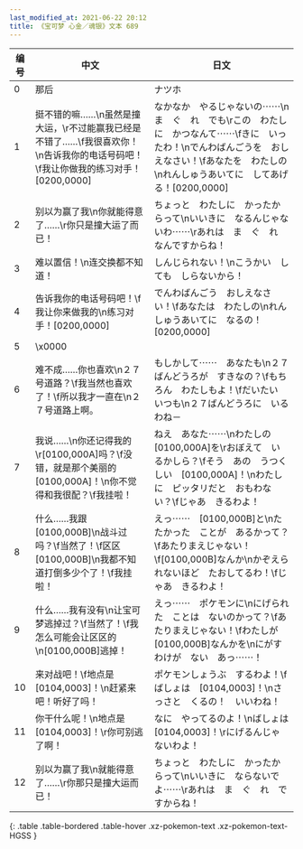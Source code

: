 ```yaml
---
last_modified_at: 2021-06-22 20:12
title: 《宝可梦 心金／魂银》文本 689
---
```

| 编号 | 中文 | 日文 |
| ---- | ---- | ---- |
| 0 | 那后 | ナツホ |
| 1 | 挺不错的嘛……\n虽然是撞大运，\r不过能赢我已经是不错了……\f我很喜欢你！\n告诉我你的电话号码吧！\f我让你做我的练习对手！[0200,0000] | なかなか　やるじゃないの⋯⋯\nま　ぐ　れ　でも\rこの　わたしに　かつなんて⋯⋯\fきに　いったわ！\nでんわばんごうを　おしえなさい！\fあなたを　わたしの\nれんしゅうあいてに　してあげる！[0200,0000] |
| 2 | 别以为赢了我\n你就能得意了……\r你只是撞大运了而已！ | ちょっと　わたしに　かったからって\nいいきに　なるんじゃないわ⋯⋯\rあれは　ま　ぐ　れ　なんですからね！ |
| 3 | 难以置信！\n连交换都不知道！ | しんじられない！\nこうかい　しても　しらないから！ |
| 4 | 告诉我你的电话号码吧！\f我让你来做我的\n练习对手！[0200,0000] | でんわばんごう　おしえなさい！\fあなたは　わたしの\nれんしゅうあいてに　なるの！[0200,0000] |
| 5 | \x0000 |  |
| 6 | 难不成……你也喜欢\n２７号道路？\f我当然也喜欢了！\f所以我才一直在\n２７号道路上啊。 | もしかして⋯⋯　あなたも\n２７ばんどうろが　すきなの？\fもちろん　わたしもよ！\fだいたい　いつも\n２７ばんどうろに　いるわね－ |
| 7 | 我说……\n你还记得我的\r[0100,000A]吗？\f没错，就是那个美丽的[0100,000A]！\n你不觉得和我很配？\f我挂啦！ | ねえ　あなた⋯⋯\nわたしの　[0100,000A]を\rおぼえて　いるかしら？\fそう　あの　うつくしい　[0100,000A]！\nわたしに　ピッタリだと　おもわない？\fじゃあ　きるわよ！ |
| 8 | 什么……我跟[0100,000B]\n战斗过吗？\f当然了！\f区区[0100,000B]\n我都不知道打倒多少个了！\f我挂啦！ | えっ⋯⋯　[0100,000B]と\nたたかった　ことが　あるかって？\fあたりまえじゃない！\f[0100,000B]なんか\nかぞえられないほど　たおしてるわ！\fじゃあ　きるわよ！ |
| 9 | 什么……我有没有\n让宝可梦逃掉过？\f当然了！\f我怎么可能会让区区的\n[0100,000B]逃掉！ | えっ⋯⋯　ポケモンに\nにげられた　ことは　ないのかって？\fあたりまえじゃない！\fわたしが　[0100,000B]なんかを\nにがすわけが　ない　あっ⋯⋯！ |
| 10 | 来对战吧！\f地点是[0104,0003]！\n赶紧来吧！听好了吗！ | ポケモンしょうぶ　するわよ！\fばしょは　[0104,0003]！\nさっさと　くるの！　いいわね！ |
| 11 | 你干什么呢！\n地点是[0104,0003]！\r你可别逃了啊！ | なに　やってるのよ！\nばしょは　[0104,0003]！\rにげるんじゃ　ないわよ！ |
| 12 | 别以为赢了我\n就能得意了……\r你那只是撞大运而已！ | ちょっと　わたしに　かったからって\nいいきに　ならないでよ⋯⋯\rあれは　ま　ぐ　れ　ですからね！ |
{: .table .table-bordered .table-hover .xz-pokemon-text .xz-pokemon-text-HGSS }
